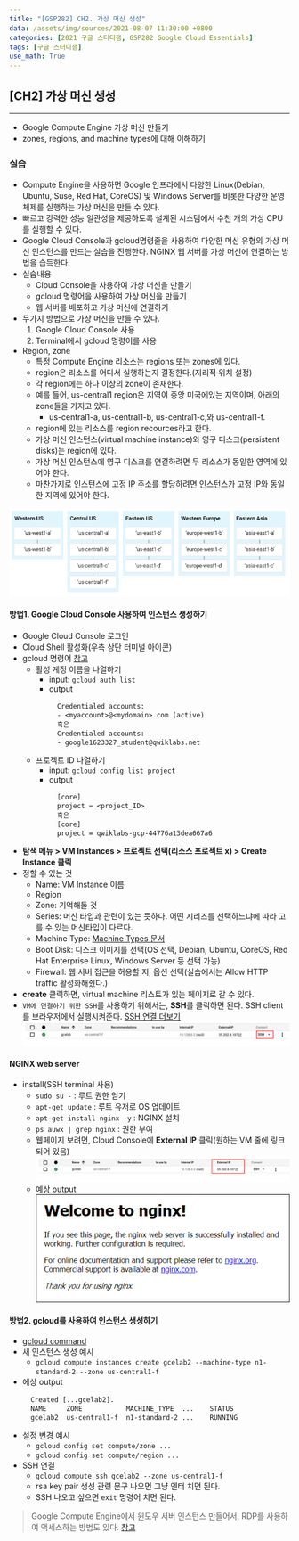 ```yaml
---
title: "[GSP282] CH2. 가상 머신 생성"
data: /assets/img/sources/2021-08-07 11:30:00 +0800
categories: [2021 구글 스터디잼, GSP282 Google Cloud Essentials]
tags: [구글 스터디잼]
use_math: True
---
```



## **[CH2] 가상 머신 생성**

---

- Google Compute Engine 가상 머신 만들기
- zones, regions, and machine types에 대해 이해하기

### 실습

- Compute Engine을 사용하면 Google 인프라에서 다양한 Linux(Debian, Ubuntu, Suse, Red Hat, CoreOS) 및 Windows Server를 비롯한 다양한 운영 체제를 실행하는 가상 머신을 만들 수 있다.
- 빠르고 강력한 성능 일관성을 제공하도록 설계된 시스템에서 수천 개의 가상 CPU를 실행할 수 있다.
- Google Cloud Console과 gcloud명령줄을 사용하여 다양한 머신 유형의 가상 머신 인스턴스를 만드는 실습을 진행한다. NGINX 웹 서버를 가상 머신에 연결하는 방법을 습득한다.
- 실습내용
  - Cloud Console을 사용하여 가상 머신을 만들기
  - gcloud 명령어을 사용하여 가상 머신을 만들기
  - 웹 서버를 배포하고 가상 머신에 연결하기
- 두가지 방법으로 가상 머신을 만들 수 있다.
  1. Google Cloud Console 사용
  2. Terminal에서 gcloud 명령어를 사용
- Region, zone
  - 특정 Compute Engine 리소스는 regions 또는 zones에 있다.
  - region은 리소스를 어디서 실행하는지 결정한다.(지리적 위치 설정)
  - 각 region에는 하나 이상의 zone이 존재한다.
  - 예를 들어, us-central1 region은 지역이 중앙 미국에있는 지역이며, 아래의 zone들을 가지고 있다.
    - us-central1-a, us-central1-b, us-central1-c,와 us-central1-f.
  - region에 있는 리소스를 region recources라고 한다.
  - 가상 머신 인스턴스(virtual machine instance)와 영구 디스크(persistent disks)는 region에 있다.
  - 가상 머신 인스턴스에 영구 디스크를 연결하려면 두 리소스가 동일한 영역에 있어야 한다.
  - 마찬가지로 인스턴스에 고정 IP 주소를 할당하려면 인스턴스가 고정 IP와 동일한 지역에 있어야 한다.

![zone, region](/assets/img/sources/2021-08-07-11-01-23.png)

#### 방법1. Google Cloud Console 사용하여 인스턴스 생성하기

- Google Cloud Console 로그인
- Cloud Shell 활성화(우측 상단 터미널 아이콘)
- gcloud 명령어 [참고](https://cloud.google.com/sdk/gcloud)
  - 활성 계정 이름을 나열하기
    - input: `gcloud auth list`
    - output
      ```shell
        Credentialed accounts:
        - <myaccount>@<mydomain>.com (active)
        혹은
        Credentialed accounts:
        - google1623327_student@qwiklabs.net
      ```
  - 프로젝트 ID 나열하기
    - input: `gcloud config list project`
    - output
      ```shell
        [core]
        project = <project_ID>
        혹은   
        [core]
        project = qwiklabs-gcp-44776a13dea667a6
      ```
- **탐색 메뉴 > VM Instances > 프로젝트 선택(리소스 프로젝트 x) > Create Instance 클릭**
- 정할 수 있는 것
  - Name: VM Instance 이름
  - Region
  - Zone: 기억해둘 것
  - Series: 머신 타입과 관련이 있는 듯하다. 어떤 시리즈를 선택하느냐에 따라 고를 수 있는 머신타입이 다르다.
  - Machine Type: [Machine Types 문서](https://cloud.google.com/compute/docs/machine-types)
  - Boot Disk: 디스크 이미지를 선택(OS 선택, Debian, Ubuntu, CoreOS, Red Hat Enterprise Linux, Windows Server 등 선택 가능)
  - Firewall: 웹 서버 접근을 허용할 지, 옵션 선택(실습에서는 Allow HTTP traffic 활성화해줬다.)
- **create** 클릭하면, virtual machine 리스트가 있는 페이지로 갈 수 있다.
- `VM에 연결하기 위한 SSH`를 사용하기 위해서는, **SSH**를 클릭하면 된다. SSH client를 브라우저에서 실행시켜준다. [SSH 연결 더보기](https://cloud.google.com/compute/docs/instances/connecting-to-instance)
  ![SSH](/assets/img/sources/2021-08-07-11-21-53.png)

#### NGINX web server

- install(SSH terminal 사용)
  - `sudo su -` : 루트 권한 얻기
  - `apt-get update` : 루트 유저로 OS 업데이트
  - `apt-get install nginx -y` : NGINX 설치
  - `ps auwx | grep nginx` : 권한 부여
  - 웹페이지 보려면, Cloud Console에 **External IP** 클릭(원하는 VM 줄에 링크되어 있음)
    ![External IP](/assets/img/sources/2021-08-07-11-25-21.png)
  - 예상 output
    ![output](/assets/img/sources/2021-08-07-11-25-48.png)

#### 방법2. gcloud를 사용하여 인스턴스 생성하기

- [gcloud command](https://cloud.google.com/sdk/gcloud/)
- 새 인스턴스 생성 예시
  - `gcloud compute instances create gcelab2 --machine-type n1-standard-2 --zone us-central1-f`
- 에상 output
  ```shell
    Created [...gcelab2].
    NAME     ZONE           MACHINE_TYPE  ...    STATUS
    gcelab2  us-central1-f  n1-standard-2 ...    RUNNING
  ```
- 설정 변경 예시
  - `gcloud config set compute/zone ...`
  - `gcloud config set compute/region ...`
- SSH 연결
  - `gcloud compute ssh gcelab2 --zone us-central1-f`
  - rsa key pair 생성 관련 문구 나오면 그냥 엔터 치면 된다.
  - SSH 나오고 싶으면 `exit` 명령어 치면 된다.

> Google Compute Engine에서 윈도우 서버 인스턴스 만들어서, RDP를 사용하여 액세스하는 방법도 있다. [참고](https://www.qwiklabs.com/focuses/560?parent=catalog)


